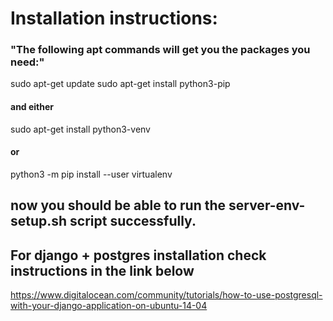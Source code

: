 # Installation instructions:

### "The following apt commands will get you the packages you need:"
sudo apt-get update
sudo apt-get install python3-pip 

#### and either 
sudo apt-get install python3-venv
#### or
python3 -m pip install --user virtualenv

## now you should be able to run the server-env-setup.sh script successfully.

## For django + postgres installation check instructions in the link below
https://www.digitalocean.com/community/tutorials/how-to-use-postgresql-with-your-django-application-on-ubuntu-14-04

